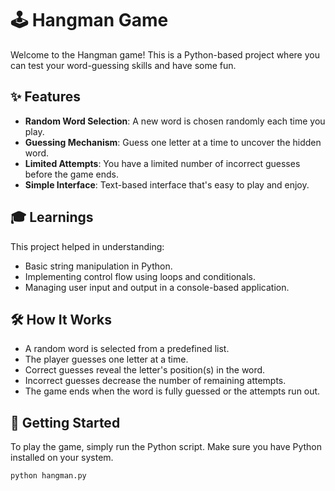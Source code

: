 # 🕹️ Hangman Game

Welcome to the Hangman game! This is a Python-based project where you can test your word-guessing skills and have some fun.

## ✨ Features
- **Random Word Selection**: A new word is chosen randomly each time you play.
- **Guessing Mechanism**: Guess one letter at a time to uncover the hidden word.
- **Limited Attempts**: You have a limited number of incorrect guesses before the game ends.
- **Simple Interface**: Text-based interface that's easy to play and enjoy.

## 🎓 Learnings
This project helped in understanding:
- Basic string manipulation in Python.
- Implementing control flow using loops and conditionals.
- Managing user input and output in a console-based application.

## 🛠️ How It Works
- A random word is selected from a predefined list.
- The player guesses one letter at a time.
- Correct guesses reveal the letter's position(s) in the word.
- Incorrect guesses decrease the number of remaining attempts.
- The game ends when the word is fully guessed or the attempts run out.

## 🚀 Getting Started
To play the game, simply run the Python script. Make sure you have Python installed on your system.

```bash
python hangman.py
